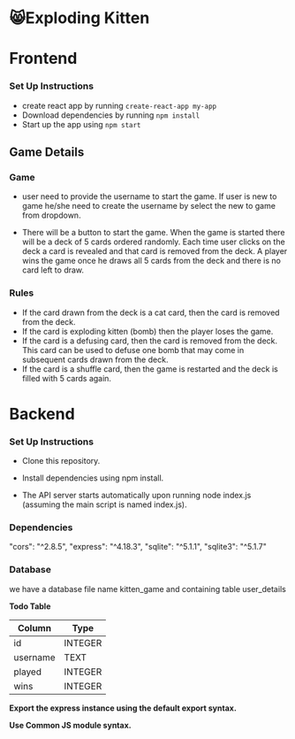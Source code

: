 # 😸Exploding Kitten

# Frontend

### Set Up Instructions

- create react app by running `create-react-app my-app`
- Download dependencies by running `npm install`
- Start up the app using `npm start`

## Game Details

### Game

- user need to provide the username to start the game. If user is new to game he/she need to create the username by select the new to game from dropdown.

- There will be a button to start the game. When the game is started there will be a deck of 5 cards ordered randomly. Each time user clicks on the deck a card is revealed and that card is removed from the deck. A player wins the game once he draws all 5 cards from the deck and there is no card left to draw.

### Rules

- If the card drawn from the deck is a cat card, then the card is removed from the deck.
- If the card is exploding kitten (bomb) then the player loses the game.
- If the card is a defusing card, then the card is removed from the deck. This card can be used to defuse one bomb that may come in subsequent cards drawn from the deck.
- If the card is a shuffle card, then the game is restarted and the deck is filled with 5 cards again.

# Backend

### Set Up Instructions

- Clone this repository.

- Install dependencies using npm install.

- The API server starts automatically upon running node index.js (assuming the main script is named index.js).

### Dependencies

"cors": "^2.8.5", "express": "^4.18.3", "sqlite": "^5.1.1", "sqlite3": "^5.1.7"

### Database

we have a database file name kitten_game and containing table user_details

**Todo Table**

| Column   | Type    |
| -------- | ------- |
| id       | INTEGER |
| username | TEXT    |
| played   | INTEGER |
| wins     | INTEGER |

**Export the express instance using the default export syntax.**

**Use Common JS module syntax.**
